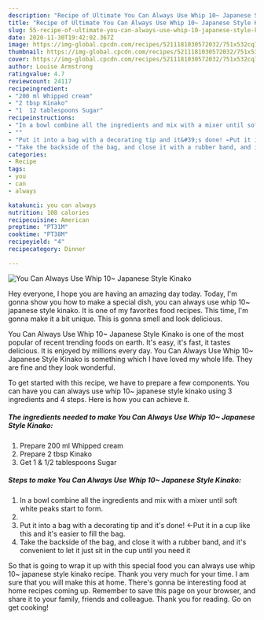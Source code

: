 ```yaml
---
description: "Recipe of Ultimate You Can Always Use Whip 10~ Japanese Style Kinako"
title: "Recipe of Ultimate You Can Always Use Whip 10~ Japanese Style Kinako"
slug: 55-recipe-of-ultimate-you-can-always-use-whip-10-japanese-style-kinako
date: 2020-11-30T19:42:02.367Z
image: https://img-global.cpcdn.com/recipes/5211181030572032/751x532cq70/you-can-always-use-whip-10-japanese-style-kinako-recipe-main-photo.jpg
thumbnail: https://img-global.cpcdn.com/recipes/5211181030572032/751x532cq70/you-can-always-use-whip-10-japanese-style-kinako-recipe-main-photo.jpg
cover: https://img-global.cpcdn.com/recipes/5211181030572032/751x532cq70/you-can-always-use-whip-10-japanese-style-kinako-recipe-main-photo.jpg
author: Louise Armstrong
ratingvalue: 4.7
reviewcount: 24117
recipeingredient:
- "200 ml Whipped cream"
- "2 tbsp Kinako"
- "1  12 tablespoons Sugar"
recipeinstructions:
- "In a bowl combine all the ingredients and mix with a mixer until soft white peaks start to form."
- ""
- "Put it into a bag with a decorating tip and it&#39;s done! ←Put it in a cup like this and it&#39;s easier to fill the bag."
- "Take the backside of the bag, and close it with a rubber band, and it&#39;s convenient to let it just sit in the cup until you need it"
categories:
- Recipe
tags:
- you
- can
- always

katakunci: you can always 
nutrition: 108 calories
recipecuisine: American
preptime: "PT31M"
cooktime: "PT38M"
recipeyield: "4"
recipecategory: Dinner

---
```



![You Can Always Use Whip 10~ Japanese Style Kinako](https://img-global.cpcdn.com/recipes/5211181030572032/751x532cq70/you-can-always-use-whip-10-japanese-style-kinako-recipe-main-photo.jpg)

Hey everyone, I hope you are having an amazing day today. Today, I'm gonna show you how to make a special dish, you can always use whip 10~ japanese style kinako. It is one of my favorites food recipes. This time, I'm gonna make it a bit unique. This is gonna smell and look delicious.



You Can Always Use Whip 10~ Japanese Style Kinako is one of the most popular of recent trending foods on earth. It's easy, it's fast, it tastes delicious. It is enjoyed by millions every day. You Can Always Use Whip 10~ Japanese Style Kinako is something which I have loved my whole life. They are fine and they look wonderful.


To get started with this recipe, we have to prepare a few components. You can have you can always use whip 10~ japanese style kinako using 3 ingredients and 4 steps. Here is how you can achieve it.

<!--inarticleads1-->

##### The ingredients needed to make You Can Always Use Whip 10~ Japanese Style Kinako:

1. Prepare 200 ml Whipped cream
1. Prepare 2 tbsp Kinako
1. Get 1 &amp; 1/2 tablespoons Sugar




<!--inarticleads2-->

##### Steps to make You Can Always Use Whip 10~ Japanese Style Kinako:

1. In a bowl combine all the ingredients and mix with a mixer until soft white peaks start to form.
1. 
1. Put it into a bag with a decorating tip and it&#39;s done! ←Put it in a cup like this and it&#39;s easier to fill the bag.
1. Take the backside of the bag, and close it with a rubber band, and it&#39;s convenient to let it just sit in the cup until you need it




So that is going to wrap it up with this special food you can always use whip 10~ japanese style kinako recipe. Thank you very much for your time. I am sure that you will make this at home. There's gonna be interesting food at home recipes coming up. Remember to save this page on your browser, and share it to your family, friends and colleague. Thank you for reading. Go on get cooking!
